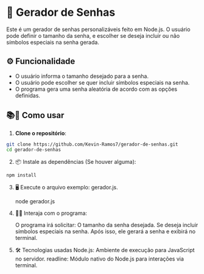 # 🔐 Gerador de Senhas

Este é um gerador de senhas personalizáveis feito em Node.js. O usuário pode definir o tamanho da senha, e escolher se deseja incluir ou não símbolos especiais na senha gerada.

## ⚙ Funcionalidade

- O usuário informa o tamanho desejado para a senha.
- O usuário pode escolher se quer incluir símbolos especiais na senha.
- O programa gera uma senha aleatória de acordo com as opções definidas.

## 📚🔎 Como usar

1. **Clone o repositório**:

```bash
git clone https://github.com/Kevin-Ramos7/gerador-de-senhas.git
cd gerador-de-senhas
```

2. 📦 Instale as dependências (Se houver alguma):

```bash
npm install
```
3. 🖥️ Execute o arquivo exemplo: gerador.js.

   node gerador.js

4. 🧑‍💻 Interaja com o programa:

   O programa irá solicitar:
  O tamanho da senha desejada.
  Se deseja incluir símbolos especiais na senha.
   Após isso, ele gerará a senha e exibirá no terminal.

5. 🛠️ Tecnologias usadas
Node.js: Ambiente de execução para JavaScript no servidor.
readline: Módulo nativo do Node.js para interações via terminal.

